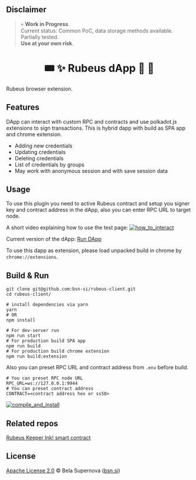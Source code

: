## Disclaimer
> 💀 **Work in Progress**.  
> Current status: Common PoC, data storage methods available. Partially tested.   
> **Use at your own risk**.

<h1 align="center">
    🎟️ ✨ Rubeus dApp 🎁 👛
</h1>

Rubeus browser extension.

## Features
DApp can interact with custom RPC and contracts and use polkadot.js extensions to sign transactions.
This is hybrid dapp with build as SPA app and chrome extension. 

- Adding new credentials
- Updating credentials
- Deleting credentials
- List of credentials by groups 
- May work with anonymous session and with save session data

## Usage
To use this plugin you need to active Rubeus contract and setup you signer key and contract address in the dApp, also you can enter RPC URL to target node. 

A short video explaining how to use the test page:
[![how_to_interact](https://user-images.githubusercontent.com/98888366/199804806-8da45800-27f0-4719-9452-e36990c62772.png)](https://media.bsn.si/rubeus/interact_with_test_page.mp4)

Current version of the dApp:
[Run DApp](https://bsn-si.github.io/rubeus/)

To use this dapp as extension, please load unpacked build in chrome by `chrome://extensions`.

## Build & Run
```
git clone git@github.com:bsn-si/rubeus-client.git
cd rubeus-client/

# install dependencies via yarn
yarn
# OR
npm install

# For dev-server run
npm run start
# For production build SPA app
npm run build
# For production build chrome extension 
npm run build:extension
```

Also you can preset RPC URL and contract address from `.env` before build.  

```
# You can preset RPC node URL
RPC_URL=ws://127.0.0.1:9944
# You can preset contract address
CONTRACT=<contract address hex or ss58>
```

[![compile_and_install](https://user-images.githubusercontent.com/98888366/199809917-8328c724-eed4-4ea2-9354-aac357fe945e.png)](https://media.bsn.si/rubeus/compile_and_install_extension.mp4)

## Related repos
[Rubeus Keeper Ink! smart contract](https://github.com/bsn-si/rubeus-smartcontract/)

## License
[Apache License 2.0](https://github.com/bsn-si/rubeus-client/blob/main/license) © Bela Supernova ([bsn.si](https://bsn.si))
